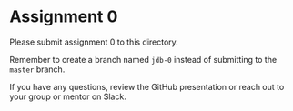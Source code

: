 # Assignment 0

Please submit assignment 0 to this directory.

Remember to create a branch named `jdb-0` 
instead of submitting to the `master` branch.

If you have any questions, review the GitHub presentation or reach
out to your group or mentor on Slack.
